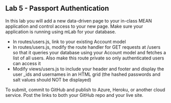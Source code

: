 ## Lab 5 - Passport Authentication

In this lab you will add a new data-driven page to your in-class MEAN application and control access to your new page.  Make sure your application is running using mLab for your database.

- In routes/users.js, link to your existing Account model
- In routes/users.js, modify the route handler for GET requests at /users so that it queries your database using your Account model and fetches a list of all users.  Also make this route private so only authenticated users can access it
- Modify views/users.js to include your header and footer and display the user _ids and usernames in an HTML grid (the hashed passwords and salt values should NOT be displayed)

To submit, commit to GitHub and publish to Azure, Heroku, or another cloud service.  Post the links to both your GitHub repo and your live site.
